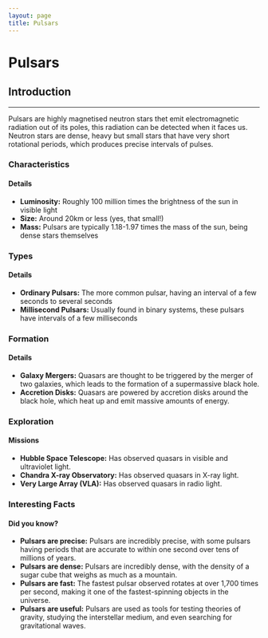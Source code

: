 ```yaml
---
layout: page
title: Pulsars
---
```


# Pulsars


## Introduction
---------------

Pulsars are highly magnetised neutron stars thet emit electromagnetic radiation out of its poles, this radiation can be detected when it faces us. Neutron stars are dense, heavy but small stars that have very short rotational periods, which produces precise intervals of pulses.

### Characteristics

#### Details

* **Luminosity:** Roughly 100 million times the brightness of the sun in visible light
* **Size:** Around 20km or less (yes, that small!)
* **Mass:** Pulsars are typically 1.18-1.97 times the mass of the sun, being dense stars themselves

### Types

#### Details

* **Ordinary Pulsars:** The more common pulsar, having an interval of a few seconds to several seconds
* **Millisecond Pulsars:** Usually found in binary systems, these pulsars have intervals of a few milliseconds

### Formation

#### Details

* **Galaxy Mergers:** Quasars are thought to be triggered by the merger of two galaxies, which leads to the formation of a supermassive black hole.
* **Accretion Disks:** Quasars are powered by accretion disks around the black hole, which heat up and emit massive amounts of energy.

### Exploration

#### Missions

* **Hubble Space Telescope:** Has observed quasars in visible and ultraviolet light.
* **Chandra X-ray Observatory:** Has observed quasars in X-ray light.
* **Very Large Array (VLA):** Has observed quasars in radio light.

### Interesting Facts

#### Did you know?

- **Pulsars are precise:** Pulsars are incredibly precise, with some pulsars having periods that are accurate to within one second over tens of millions of years.
- **Pulsars are dense:** Pulsars are incredibly dense, with the density of a sugar cube that weighs as much as a mountain.
- **Pulsars are fast:** The fastest pulsar observed rotates at over 1,700 times per second, making it one of the fastest-spinning objects in the universe.
- **Pulsars are useful:** Pulsars are used as tools for testing theories of gravity, studying the interstellar medium, and even searching for gravitational waves.
